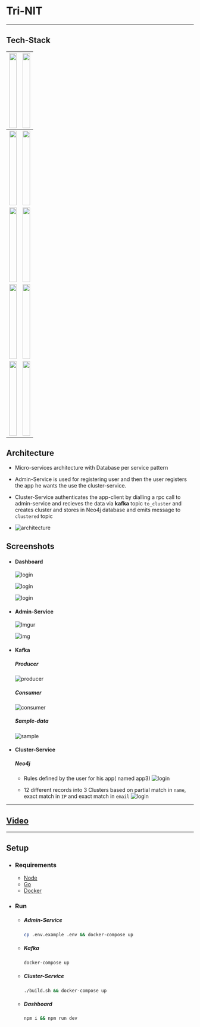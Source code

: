 # Tri-NIT

___

## Tech-Stack

|<img src=https://www.vectorlogo.zone/logos/reactjs/reactjs-ar21.png height=200 width="100%" > | <img src=https://seekvectorlogo.com/wp-content/uploads/2018/12/docker-vector-logo.png height=200 width="100%" >
|:---:|:---:|
| <img src=https://www.python.org/static/community_logos/python-logo-master-v3-TM-flattened.png height=200 width="100%" > | <img src=https://miro.medium.com/max/920/1*CdjOgfolLt_GNJYBzI-1QQ.jpeg height=200 width="100%" >
|<img src=https://res.cloudinary.com/practicaldev/image/fetch/s--TNgs2Fd7--/c_limit%2Cf_auto%2Cfl_progressive%2Cq_auto%2Cw_880/https://dev-to-uploads.s3.amazonaws.com/uploads/articles/8susytd9w6lxe9sreqvd.jpg  height=200 width="100%" > | <img src=https://adequatesource.com/content/images/2021/08/protobuf.webp height=200 width="100%" >
|<img src=https://www.vectorlogo.zone/logos/neo4j/neo4j-ar21.png  height=200 width="100%" > |<img src="https://encrypted-tbn0.gstatic.com/images?q=tbn:ANd9GcQclNzIJG6C0F6DVnv7tbfVxG9lgnmfn-iw2A&usqp=CAU"  height=200 width="100%" >
|<img src=https://www.vectorlogo.zone/logos/apache_spark/apache_spark-ar21.png  height=200 width="100%" > | <img src=https://digitalis.io/wp-content/uploads/2020/12/Kafka600x340.jpg height=200 width="100%" >



## Architecture

* Micro-services architecture with Database per service pattern

* Admin-Service is used for registering user and then the user registers the app he wants the use the cluster-service.

* Cluster-Service authenticates the app-client by dialling a rpc call to admin-service and recieves the data via **kafka** topic `to_cluster` and creates cluster and stores in Neo4j database and emits message to `clustered` topic

* ![architecture](https://imgur.com/dgsgeJd.png)

## Screenshots
* #### Dashboard
    ![login](https://imgur.com/0Ta0lcD.png)

    ![login](https://imgur.com/Z0SMnx4.png)

    ![login](https://imgur.com/EZPpVKe.png)

* #### Admin-Service
    ![Imgur](https://imgur.com/eL9KQhR.png)

    ![img](https://i.imgur.com/31kUkAA.png)

* #### Kafka
   ##### Producer
    ![producer](https://imgur.com/yD3ZBZQ.png)
   ##### Consumer
    ![consumer](https://imgur.com/EVK4fuZ.png)
   ##### Sample-data
    ![sample](https://imgur.com/Wv98jfs.png)

* #### Cluster-Service
   ##### Neo4j 
   - Rules defined by the user for his app( named app3)
    ![login](https://imgur.com/EI3OFTk.png)

   
  - 12 different records into 3 Clusters based on partial match 
    in `name`, exact match in `IP` and  exact match in `email`
    ![login](https://imgur.com/vj11iNa.png)

___

## [Video](https://drive.google.com/drive/folders/1rGbbqBHBan4KE1gkbmqHMjVePnRuophJ?usp=sharing)

___

## Setup

* ### Requirements
    * [Node](https://nodejs.org/en/)
    * [Go](https://go.dev/)
    * [Docker](https://www.docker.com/)
* ### Run
    * ##### Admin-Service
        ```bash
        cp .env.example .env && docker-compose up
        ```
    * ##### Kafka
        ```bash
        docker-compose up
        ```
    * ##### Cluster-Service
        ```bash
        ./build.sh && docker-compose up
        ```    
    * ##### Dashboard
        ```bash
        npm i && npm run dev
        ```